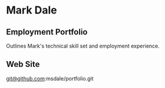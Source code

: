 # Mark Dale

## Employment Portfolio 
Outlines Mark's technical skill set and employment experience.

## Web Site
git@github.com:msdale/portfolio.git
